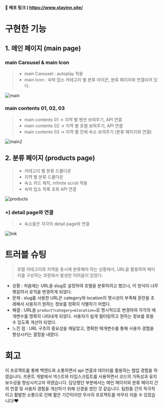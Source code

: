 #### 🎁 배포 링크 ) https://www.stayinn.site/
# 구현한 기능

## 1. 메인 페이지 (main page)

### main Carousel & main Icon

> - main Carousel : autoplay 적용
> - main Icon : 숙박 업소 카테고리 별 분류 아이콘, 분류 페이지와 연결되어 있다.

![main](https://github.com/Dont12/KDT_Y_FE_Mini-Project/assets/51106050/e52af7ae-0b40-4999-b7e9-838e1c3e88ec)

### main contents 01, 02, 03

> - main contents 01 → 지역 별 펜션 보여주기, API 연결
> - main contents 02 → 지역 별 호텔 보여주기, API 연결
> - main contents 03 → 지역 별 전체 숙소 보여주기 (분류 페이지와 연결)

![main2](https://github.com/Dont12/KDT_Y_FE_Mini-Project/assets/51106050/be64769c-33e1-4e6e-9c00-e8b5b27e6ed2)

## 2. 분류 페이지 (products page)

> - 카테고리 별 분류 드롭다운
> - 지역 별 분류 드롭다운
> - 숙소 카드 제작, infinite scroll 적용
> - 숙박 업소 목록 조회 API 연결

![products](https://github.com/moonyah/emp_management_cafe/assets/51106050/f0feff63-360b-4bfe-b4ff-a87597866319)

### +) detail page와 연결

> - 숙소들은 각각의 detail page와 연결

![link](https://github.com/moonyah/emp_management_cafe/assets/51106050/69056390-4c9a-4d96-91de-a94e37a10c8e)

# 트러블 슈팅

> 호텔 카테고리와 지역을 동시에 분류해야 하는 상황에서, URL을 활용하여 페이지를 구성하는 과정에서 발생한 어려움이 있었다.

- 상황 : 처음에는 URL을 slug로 설정하여 호텔을 분류하려고 했으나, 이 방식이 너무 헷갈려서 로직을 변경하게 되었다.
- 문제 : slug를 사용한 URL은 category와 location의 명시성이 부족해 혼란을 초래해서 사용자가 원하는 정보를 정확히 식별하기 어렵다.
- 해결 : URL을 `product?category=&location=`로 명시적으로 변경하여 각각의 매개변수를 명확히 나타내게 되었다. 사용자가 쉽게 필터링하고 원하는 정보를 찾을 수 있도록 개선이 되었다.
- 느낀 점 : URL 구조의 중요성을 깨달았고, 명확한 매개변수를 통해 사용자 경험을 향상시키는 결정을 내렸다.

# 회고

이 프로젝트를 통해 백엔드와 소통하면서 api 연결과 데이터를 활용하는 협업 경험을 하였습니다. 프론트 개발에서 넥스트와 타입스크립트를 사용하면서 코드의 가독성과 유지보수성을 향상시키고자 하였습니다. 담당했던 부분에서는 메인 페이지와 분류 페이지 간의 연결 및 사용자 경험을 개선하기 위해 신경을 썼던 것 같습니다. 팀원들 간의 적극적이고 활발한 소통으로 인해 짧은 기간이지만 무사히 프로젝트를 마무리 지을 수 있었습니다!❤️
